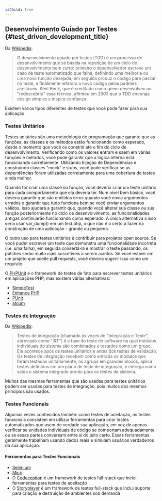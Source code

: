 ```yaml
---
isChild: true
---
```


## Desenvolvimento Guiado por Testes {#test_driven_development_title}

Da [Wikipedia](http://en.wikipedia.org/wiki/Test-driven_development):

> O desenvolvimento guiado por testes (TDD) é um processo de desenvolvimento que se baseia na repetição de um ciclo de desenvolvimento bem curto: primeiro o desenvolvedor escreve um caso de teste automatizado que falha, definindo uma melhoria ou uma nova função desejada, em seguida produz o código para passar no teste, e finalmente refatora o novo código pelos padrões aceitáveis. Kent Beck, que é creditado como quem desenvolveu ou "redescobriu" essa técnica, afirmou em 2003 que o TDD encoraja design simples e inspira confiança.

Existem vários tipos diferentes de testes que você pode fazer para sua aplicação.

### Testes Unitários

Testes unitários são uma metodologia de programação que garante que as funções, as classes e os métodos estão
funcionando como esperado, desde o momento que você os constrói até o fim do ciclo de desenvolvimento. Verificando
como os valores entram e saem em várias funções e métodos, você pode garantir que a lógica interna está funcionando
corretamente. Utilizando Injeção de Dependências e construindo classes "mock" e stubs, você pode verificar se as
dependências foram utilizadas corretamente para uma cobertura de testes ainda melhor.

Quando for criar uma classe ou função, você deveria criar um teste unitário para cada comportamento que ela deveria
ter. Num nível bem básico, você deveria garantir que são emitidos erros quando você envia argumentos errados e
garantir que tudo funciona bem se você enviar argumentos válidos.  Isso ajudará a garantir que, quando você alterar
sua classe ou sua função posteriormente no ciclo de desenvolvimento, as funcionalidades antigas continuarão
funcionando como esperado. A única alternativa a isso seria usar var_dump() em um test.php, o que não é o certo a
fazer na construção de uma aplicação - grande ou pequena.

O outro uso para testes unitários é contribuir para projetos open source. Se você puder escrever um teste que
demonstra uma funcionalidade incorreta (i.e. uma falha), em seguida consertá-la e mostrar o teste passando, os
patches serão muito mais suscetíveis a serem aceitos. Se você estiver em um projeto que aceite pull requests, você
deveria sugerir isso como um requisito.

O [PHPUnit](http://phpunit.de) é o framework de testes de fato para escrever testes unitários em aplicações PHP, mas
existem várias alternativas:

* [SimpleTest](http://simpletest.org)
* [Enhance PHP](http://www.enhance-php.com/)
* [PUnit](http://punit.smf.me.uk/)
* [atoum](https://github.com/mageekguy/atoum)

### Testes de Integração

Da [Wikipedia](http://en.wikipedia.org/wiki/Integration_testing):

> Testes de integração (chamado às vezes de "Integração e Teste", abreviado como "I&T") é a fase do teste do software na qual módulos individuais do sistema são combinados e testados como um grupo. Ela acontece após os testes unitários e antes dos testes de validação. Os testes de integração recebem como entrada os módulos que foram testados unitariamente, os agrupa em grandes blocos, aplica testes definidos em um plano de teste de integração, e entrega como saída o sistema integrado pronto para os testes de sistema.

Muitos das mesmas ferramentas que são usadas para testes unitários podem ser usadas para testes de integração, pois
muitos dos mesmos princípios são usados.

### Testes Funcionais

Algumas vezes conhecidos também como testes de aceitação, os testes funcionais consistem em utilizar ferramentas para
criar testes automatizados que usem de verdade sua aplicação, em vez de apenas verificar se unidades individuais de
código se comportam adequadamente ou se essas partes conversam entre si do jeito certo. Essas ferramentas geralmente
trabalham usando dados reais e simulam usuários verdadeiros da sua aplicação.

#### Ferramentas para Testes Funcionais

* [Selenium](http://seleniumhq.com)
* [Mink](http://mink.behat.org)
* O [Codeception](http://codeception.com) é um framework de testes full-stack que inclui ferramentas para testes de aceitação
* O [Storyplayer](http://datasift.github.io/storyplayer/) é um framework de testes full-stack que inclui suporte para criação e destruição de ambientes sob demanda
